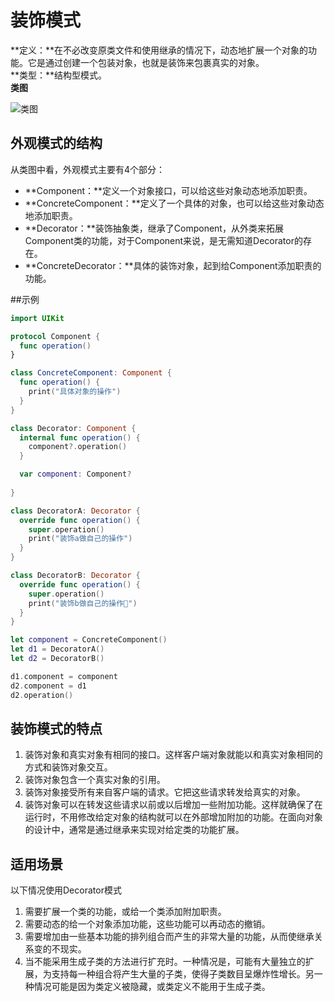 # 装饰模式
**定义：**在不必改变原类文件和使用继承的情况下，动态地扩展一个对象的功能。它是通过创建一个包装对象，也就是装饰来包裹真实的对象。<br>
**类型：**结构型模式。<br>
**类图** 

![类图](https://imgsa.baidu.com/baike/c0%3Dbaike80%2C5%2C5%2C80%2C26/sign=a9a2d014708b4710da22f59ea2a7a898/a1ec08fa513d26974aed206857fbb2fb4316d8cc.jpg)

## 外观模式的结构
从类图中看，外观模式主要有4个部分：
* **Component：**定义一个对象接口，可以给这些对象动态地添加职责。
* **ConcreteComponent：**定义了一个具体的对象，也可以给这些对象动态地添加职责。
* **Decorator：**装饰抽象类，继承了Component，从外类来拓展Component类的功能，对于Component来说，是无需知道Decorator的存在。
* **ConcreteDecorator：**具体的装饰对象，起到给Component添加职责的功能。

##示例
```swift
import UIKit

protocol Component {
  func operation()
}

class ConcreteComponent: Component {
  func operation() {
    print("具体对象的操作")
  }
}

class Decorator: Component {
  internal func operation() {
    component?.operation()
  }

  var component: Component?
  
}

class DecoratorA: Decorator {
  override func operation() {
    super.operation()
    print("装饰a做自己的操作")
  }
}

class DecoratorB: Decorator {
  override func operation() {
    super.operation()
    print("装饰b做自己的操作🚙")
  }
}

let component = ConcreteComponent()
let d1 = DecoratorA()
let d2 = DecoratorB()

d1.component = component
d2.component = d1
d2.operation()
```
## 装饰模式的特点
1. 装饰对象和真实对象有相同的接口。这样客户端对象就能以和真实对象相同的方式和装饰对象交互。
2. 装饰对象包含一个真实对象的引用。
3. 装饰对象接受所有来自客户端的请求。它把这些请求转发给真实的对象。
4. 装饰对象可以在转发这些请求以前或以后增加一些附加功能。这样就确保了在运行时，不用修改给定对象的结构就可以在外部增加附加的功能。在面向对象的设计中，通常是通过继承来实现对给定类的功能扩展。

## 适用场景
以下情况使用Decorator模式
1. 需要扩展一个类的功能，或给一个类添加附加职责。
2. 需要动态的给一个对象添加功能，这些功能可以再动态的撤销。
3. 需要增加由一些基本功能的排列组合而产生的非常大量的功能，从而使继承关系变的不现实。
4. 当不能采用生成子类的方法进行扩充时。一种情况是，可能有大量独立的扩展，为支持每一种组合将产生大量的子类，使得子类数目呈爆炸性增长。另一种情况可能是因为类定义被隐藏，或类定义不能用于生成子类。

